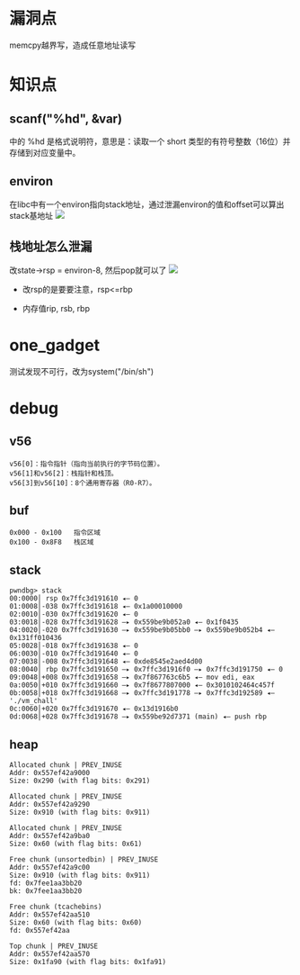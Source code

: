 # 漏洞点
memcpy越界写，造成任意地址读写

# 知识点
## scanf("%hd", &var)
中的 %hd 是格式说明符，意思是：读取一个 short 类型的有符号整数（16位）并存储到对应变量中。

## environ
在libc中有一个environ指向stack地址，通过泄漏environ的值和offset可以算出stack基地址
![](https://r2.20161023.xyz/pic/20250611134108238.png)

## 栈地址怎么泄漏
改state->rsp = environ-8, 然后pop就可以了
![](https://r2.20161023.xyz/pic/20250611193404646.png)

- 改rsp的是要要注意，rsp<=rbp 

- 内存值rip, rsb, rbp

# one_gadget
测试发现不可行，改为system("/bin/sh")


# debug
## v56
```
v56[0]：指令指针（指向当前执行的字节码位置）。
v56[1]和v56[2]：栈指针和栈顶。
v56[3]到v56[10]：8个通用寄存器（R0-R7）。
```

## buf
```
0x000 - 0x100   指令区域 
0x100 - 0x8F8   栈区域
```

## stack
```
pwndbg> stack
00:0000│ rsp 0x7ffc3d191610 ◂— 0
01:0008│-038 0x7ffc3d191618 ◂— 0x1a00010000
02:0010│-030 0x7ffc3d191620 ◂— 0
03:0018│-028 0x7ffc3d191628 —▸ 0x559be9b052a0 ◂— 0x1f0435
04:0020│-020 0x7ffc3d191630 —▸ 0x559be9b05bb0 —▸ 0x559be9b052b4 ◂— 0x131ff010436
05:0028│-018 0x7ffc3d191638 ◂— 0
06:0030│-010 0x7ffc3d191640 ◂— 0
07:0038│-008 0x7ffc3d191648 ◂— 0xde8545e2aed4d00
08:0040│ rbp 0x7ffc3d191650 —▸ 0x7ffc3d1916f0 —▸ 0x7ffc3d191750 ◂— 0
09:0048│+008 0x7ffc3d191658 —▸ 0x7f867763c6b5 ◂— mov edi, eax
0a:0050│+010 0x7ffc3d191660 —▸ 0x7f8677807000 ◂— 0x3010102464c457f
0b:0058│+018 0x7ffc3d191668 —▸ 0x7ffc3d191778 —▸ 0x7ffc3d192589 ◂— './vm_chall'
0c:0060│+020 0x7ffc3d191670 ◂— 0x13d1916b0
0d:0068│+028 0x7ffc3d191678 —▸ 0x559be92d7371 (main) ◂— push rbp
```


## heap
```
Allocated chunk | PREV_INUSE
Addr: 0x557ef42a9000
Size: 0x290 (with flag bits: 0x291)

Allocated chunk | PREV_INUSE
Addr: 0x557ef42a9290
Size: 0x910 (with flag bits: 0x911)

Allocated chunk | PREV_INUSE
Addr: 0x557ef42a9ba0
Size: 0x60 (with flag bits: 0x61)

Free chunk (unsortedbin) | PREV_INUSE
Addr: 0x557ef42a9c00
Size: 0x910 (with flag bits: 0x911)
fd: 0x7fee1aa3bb20
bk: 0x7fee1aa3bb20

Free chunk (tcachebins)
Addr: 0x557ef42aa510
Size: 0x60 (with flag bits: 0x60)
fd: 0x557ef42aa

Top chunk | PREV_INUSE
Addr: 0x557ef42aa570
Size: 0x1fa90 (with flag bits: 0x1fa91)
```
